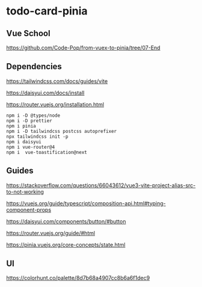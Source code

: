 # todo-card-pinia

## Vue School

https://github.com/Code-Pop/from-vuex-to-pinia/tree/07-End

## Dependencies

https://tailwindcss.com/docs/guides/vite

https://daisyui.com/docs/install

https://router.vuejs.org/installation.html

```shell
npm i -D @types/node
npm i -D prettier
npm i pinia
npm i -D tailwindcss postcss autoprefixer
npx tailwindcss init -p
npm i daisyui
npm i vue-router@4
npm i  vue-toastification@next
```

## Guides

https://stackoverflow.com/questions/66043612/vue3-vite-project-alias-src-to-not-working

https://vuejs.org/guide/typescript/composition-api.html#typing-component-props

https://daisyui.com/components/button/#button

https://router.vuejs.org/guide/#html

https://pinia.vuejs.org/core-concepts/state.html

## UI

https://colorhunt.co/palette/8d7b68a4907cc8b6a6f1dec9


